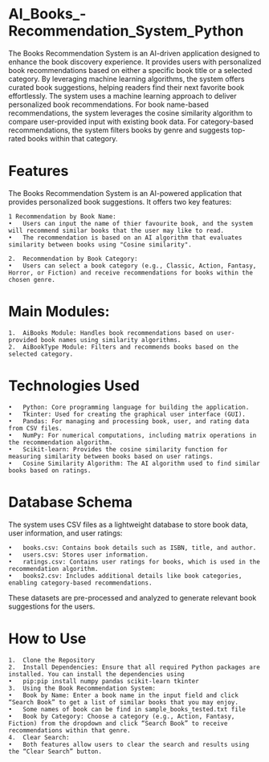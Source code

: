 # AI_Books_-Recommendation_System_Python
The Books Recommendation System is an AI-driven application designed to enhance the book discovery experience. It provides users with personalized book recommendations based on either a specific book title or a selected category. By leveraging machine learning algorithms, the system offers curated book suggestions, helping readers find their next favorite book effortlessly. The system uses a machine learning approach to deliver personalized book recommendations. For book name-based recommendations, the system leverages the cosine similarity algorithm to compare user-provided input with existing book data. For category-based recommendations, the system filters books by genre and suggests top-rated books within that category.

# Features

The Books Recommendation System is an AI-powered application that provides personalized book suggestions. It offers two key features:

	1 Recommendation by Book Name:
	•	Users can input the name of thier favourite book, and the system will recommend similar books that the user may like to read.
	•	The recommendation is based on an AI algorithm that evaluates similarity between books using "Cosine similarity".
 
	2.	Recommendation by Book Category:
	•	Users can select a book category (e.g., Classic, Action, Fantasy, Horror, or Fiction) and receive recommendations for books within the chosen genre.

 # Main Modules:

	1.	AiBooks Module: Handles book recommendations based on user-provided book names using similarity algorithms.
	2.	AiBookType Module: Filters and recommends books based on the selected category.

 # Technologies Used

	•	Python: Core programming language for building the application.
	•	Tkinter: Used for creating the graphical user interface (GUI).
	•	Pandas: For managing and processing book, user, and rating data from CSV files.
	•	NumPy: For numerical computations, including matrix operations in the recommendation algorithm.
	•	Scikit-learn: Provides the cosine similarity function for measuring similarity between books based on user ratings.
	•	Cosine Similarity Algorithm: The AI algorithm used to find similar books based on ratings.

# Database Schema

The system uses CSV files as a lightweight database to store book data, user information, and user ratings:

	•	books.csv: Contains book details such as ISBN, title, and author.
	•	users.csv: Stores user information.
	•	ratings.csv: Contains user ratings for books, which is used in the recommendation algorithm.
	•	books2.csv: Includes additional details like book categories, enabling category-based recommendations.

These datasets are pre-processed and analyzed to generate relevant book suggestions for the users.

# How to Use
	1.	Clone the Repository
	2.	Install Dependencies: Ensure that all required Python packages are installed. You can install the dependencies using 
 	• 	pip:pip install numpy pandas scikit-learn tkinter
	3.	Using the Book Recommendation System:
	• 	Book by Name: Enter a book name in the input field and click “Search Book” to get a list of similar books that you may enjoy.
  	• 	Some names of book can be find in sample_books_tested.txt file 
	• 	Book by Category: Choose a category (e.g., Action, Fantasy, Fiction) from the dropdown and click “Search Book” to receive recommendations within that genre.
	4.	Clear Search:
	•	Both features allow users to clear the search and results using the “Clear Search” button.
